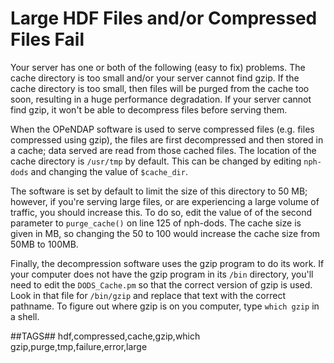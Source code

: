 # Large HDF Files and/or Compressed Files Fail

Your server has one or both of the following (easy to fix) problems.
The cache directory is too small and/or your server cannot find gzip.
If the cache directory is too small, then files will be purged from the cache
too soon, resulting in a huge performance degradation.
If your server cannot find gzip, it won't be able to decompress files
before serving them.

When the OPeNDAP software is used to serve compressed files
(e.g. files compressed using gzip),
the files are first decompressed and then stored in a cache;
data served are read from those cached files.
The location of the cache directory is `/usr/tmp` by default. 
This can be changed by editing `nph-dods` and changing the value of `$cache_dir`.

The software is set by default to limit the size of this directory to 50 MB;
however, if you're serving large files, or are experiencing
a large volume of traffic, you should increase this.
To do so, edit the value of of the second parameter to `purge_cache()`
on line 125 of nph-dods. The cache size is given in MB,
so changing the 50 to 100 would increase the cache size from 50MB to 100MB.

Finally, the decompression software uses the gzip program to do its work.
If your computer does not have the gzip program in its `/bin` directory,
you'll need to edit the `DODS_Cache.pm` so that the correct version of
gzip is used. Look in that file for `/bin/gzip` and replace that text
with the correct pathname. To figure out where gzip is on you computer,
type `which gzip` in a shell.

##TAGS##
hdf,compressed,cache,gzip,which gzip,purge,tmp,failure,error,large